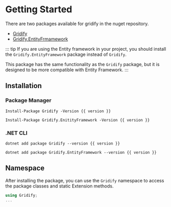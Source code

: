 <script>
   export default {
      setup() {
         return {
            version: '2.4.5'
         }
      }
   }
</script>

# Getting Started

There are two packages available for gridify in the nuget repository.

- [Gridify](https://www.nuget.org/packages/Gridify/)
- [Gridify.EntityFrmamework](https://www.nuget.org/packages/Gridify.EntityFramework/)

::: tip
If you are using the Entity framework in your project, you should install the `Gridify.EntityFramework` package instead of `Gridify`.

This package has the same functionality as the `Gridify` package, but it is designed to be more compatible with Entity Framework.
:::


## Installation

### Package Manager
``` pm:no-line-numbers:no-v-pre
Install-Package Gridify -Version {{ version }}
```

``` pm:no-line-numbers:no-v-pre
Install-Package Gridify.EnitityFramework -Version {{ version }}
```

### .NET CLI
``` cmd:no-line-numbers:no-v-pre
dotnet add package Gridify --version {{ version }}
```
``` cmd:no-line-numbers:no-v-pre
dotnet add package Gridify.EntityFramework --version {{ version }}
```

## Namespace
After installing the package, you can use the `Gridify` namespace to access the package classes and static Extension methods.


``` csharp
using Gridify;
...
```

